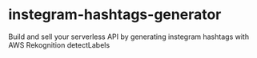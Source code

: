 # instegram-hashtags-generator
Build and sell your serverless API by generating instegram hashtags with AWS Rekognition detectLabels

